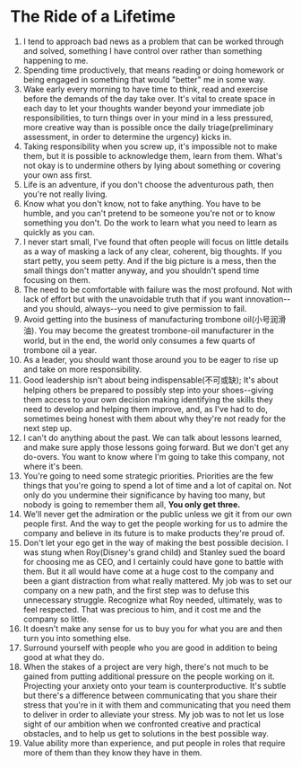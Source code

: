 # The Ride of a Lifetime

1. I tend to approach bad news as a problem that can be worked through and solved, something I have control over rather than something happening to me.
2. Spending time productively, that means reading or doing homework or being engaged in something that would "better" me in some way.
3. Wake early every morning to have time to think, read and exercise before the demands of the day take over. It's vital to create space in each day to let your thoughts wander beyond your immediate job responsibilities, to turn things over in your mind in a less pressured, more creative way than is possible once the daily triage(preliminary assessment, in order to determine the urgency) kicks in. 
4. Taking responsibility when you screw up, it's impossible not to make them, but it is possible to acknowledge them, learn from them. What's not okay is to undermine others by lying about something or covering your own ass first. 
5. Life is an adventure, if you don't choose the adventurous path, then you're not really living.
6. Know what you don't know, not to fake anything. You have to be humble, and you can't pretend to be someone you're not or to know something you don't. Do the work to learn what you need to learn as quickly as you can.
7. I never start small, I've found that often people will focus on little details as a way of masking a lack of any clear, coherent, big thoughts. If you start petty, you seem petty. And if the big picture is a mess, then the small things don't matter anyway, and you shouldn't spend time focusing on them.
8. The need to be comfortable with failure was the most profound. Not with lack of effort but with the unavoidable truth that if you want innovation--and you should, always--you need to give permission to fail.
9. Avoid getting into the business of manufacturing trombone oil(小号润滑油). You may become the greatest trombone-oil manufacturer in the world, but in the end, the world only consumes a few quarts of trombone oil a year.
10. As a leader, you should want those around you to be eager to rise up and take on more responsibility.
11. Good leadership isn't about being indispensable(不可或缺); It's about helping others be prepared to possibly step into your shoes--giving them access to your own decision making identifying the skills they need to develop and helping them improve, and, as I've had to do, sometimes being honest with them about why they're not ready for the next step up. 
12. I can't do anything about the past. We can talk about lessons learned, and make sure apply those lessons going forward. But we don't get any do-overs. You want to know where I'm going to take this company, not where it's been. 
13. You're going to need some strategic priorities. Priorities are the few things that you're going to spend a lot of time and a lot of capital on. Not only do you undermine their significance by having too many, but nobody is going to remember them all, **You only get three.**
14. We'll never get the admiration or the public unless we git it from our own people first. And the way to get the people working for us to admire the company and believe in its future is to make products they're proud of.
15. Don't let your ego get in the way of making the best possible decision. I was stung when Roy(Disney's grand child) and Stanley sued the board for choosing me as CEO, and I certainly could have gone to battle with them. But it all would have come at a huge cost to the company and been a giant distraction from what really mattered. My job was to set our company on a new path, and the first step was to defuse this unnecessary struggle. Recognize what Roy needed, ultimately, was to feel respected. That was precious to him, and it cost me and the company so little.
16. It doesn't make any sense for us to buy you for what you are and then turn you into something else.
17. Surround yourself with people who you are good in addition to being good at what they do.
18. When the stakes of a project are very high, there's not much to be gained from putting additional pressure on the people working on it. Projecting your anxiety onto your team is counterproductive. It's subtle but there's a difference between communicating that you share their stress that you're in it with them and communicating that you need them to deliver in order to alleviate your stress. My job was to not let us lose sight of our ambition when we confronted creative and practical obstacles, and to help us get to solutions in the best possible way.
19. Value ability more than experience, and put people in roles that require more of them than they know they have in them.
